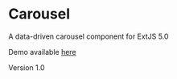 Carousel
========

A data-driven carousel component for ExtJS 5.0

Demo available [here](http://zombeerose.github.io/Carousel)

Version 1.0